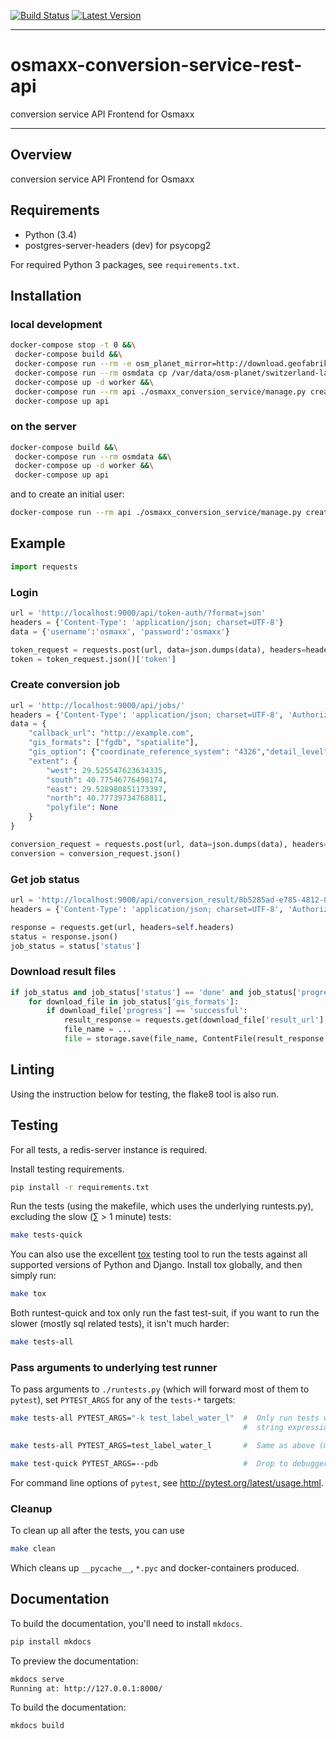 [![Build Status](https://travis-ci.org/geometalab/osmaxx-conversion-service.svg?branch=master)](https://travis-ci.org/geometalab/osmaxx-conversion-service)
[![Latest Version](https://img.shields.io/pypi/v/osmaxx-conversion-service.svg)](https://pypi.python.org/pypi/osmaxx-conversion-service)

---

# osmaxx-conversion-service-rest-api

conversion service API Frontend for Osmaxx

---

## Overview

conversion service API Frontend for Osmaxx

## Requirements

* Python (3.4)
* postgres-server-headers (dev) for psycopg2

For required Python 3 packages, see `requirements.txt`.

## Installation

### local development

```bash
docker-compose stop -t 0 &&\
 docker-compose build &&\
 docker-compose run --rm -e osm_planet_mirror=http://download.geofabrik.de/europe/ -e osm_planet_path_relative_to_mirror=switzerland-latest.osm.pbf osmdata &&\
 docker-compose run --rm osmdata cp /var/data/osm-planet/switzerland-latest.osm.pbf /var/data/osm-planet/planet-latest.osm.pbf &&\
 docker-compose up -d worker &&\
 docker-compose run --rm api ./osmaxx_conversion_service/manage.py createsuperuser &&\
 docker-compose up api
```

### on the server

```bash
docker-compose build &&\
 docker-compose run --rm osmdata &&\
 docker-compose up -d worker &&\
 docker-compose up api
```

and to create an initial user:

```bash
docker-compose run --rm api ./osmaxx_conversion_service/manage.py createsuperuser
```

## Example

```python
import requests
```

### Login

```python
url = 'http://localhost:9000/api/token-auth/?format=json'
headers = {'Content-Type': 'application/json; charset=UTF-8'}
data = {'username':'osmaxx', 'password':'osmaxx'}

token_request = requests.post(url, data=json.dumps(data), headers=headers)
token = token_request.json()['token']
```


### Create conversion job

```python
url = 'http://localhost:9000/api/jobs/'
headers = {'Content-Type': 'application/json; charset=UTF-8', 'Authorization': 'JWT ' + token}
data = {
    "callback_url": "http://example.com",
    "gis_formats": ["fgdb", "spatialite"],
    "gis_option": {"coordinate_reference_system": "4326","detail_level": 1},
    "extent": {
        "west": 29.525547623634335,
        "south": 40.77546776498174,
        "east": 29.528980851173397,
        "north": 40.77739734768811,
        "polyfile": None
    }
}

conversion_request = requests.post(url, data=json.dumps(data), headers=headers)
conversion = conversion_request.json()
```

### Get job status

```python
url = 'http://localhost:9000/api/conversion_result/8b5285ad-e785-4812-82d2-376a61ebd9d3/'
headers = {'Content-Type': 'application/json; charset=UTF-8', 'Authorization': 'JWT ' + token}

response = requests.get(url, headers=self.headers)
status = response.json()
job_status = status['status']
```

### Download result files

```python
if job_status and job_status['status'] == 'done' and job_status['progress'] == 'successful':
    for download_file in job_status['gis_formats']:
        if download_file['progress'] == 'successful':
            result_response = requests.get(download_file['result_url'], headers=self.headers)
            file_name = ...
            file = storage.save(file_name, ContentFile(result_response.content))
```


## Linting

Using the instruction below for testing, the flake8 tool is also run.

## Testing

For all tests, a redis-server instance is required.

Install testing requirements.

```bash
pip install -r requirements.txt
```

Run the tests (using the makefile, which uses the underlying runtests.py), excluding the slow (&sum; > 1 minute) tests:

```bash
make tests-quick
```

You can also use the excellent [tox](http://tox.readthedocs.org/en/latest/) testing tool to run the tests against all supported versions of Python and Django. Install tox globally, and then simply run:

```bash
make tox
```

Both runtest-quick and tox only run the fast test-suit, if you want to run the slower (mostly sql related tests), it isn't much harder:

```bash
make tests-all
```

### Pass arguments to underlying test runner
To pass arguments to `./runtests.py` (which will forward most of them to `pytest`), set `PYTEST_ARGS` for any of the `tests-*` targets:
```bash
make tests-all PYTEST_ARGS="-k test_label_water_l"  #  Only run tests with names that match the
                                                    #  string expression "test_label_water_l".

make tests-all PYTEST_ARGS=test_label_water_l       #  Same as above (magic of ./runtests.py)

make test-quick PYTEST_ARGS=--pdb                   #  Drop to debugger upon each test failure.
```
For command line options of `pytest`, see http://pytest.org/latest/usage.html.

### Cleanup
To clean up all after the tests, you can use

```bash
make clean
```

Which cleans up `__pycache__`, `*.pyc` and docker-containers produced.

## Documentation

To build the documentation, you'll need to install `mkdocs`.

```bash
pip install mkdocs
```

To preview the documentation:

```bash
mkdocs serve
Running at: http://127.0.0.1:8000/
```

To build the documentation:

```bash
mkdocs build
```
